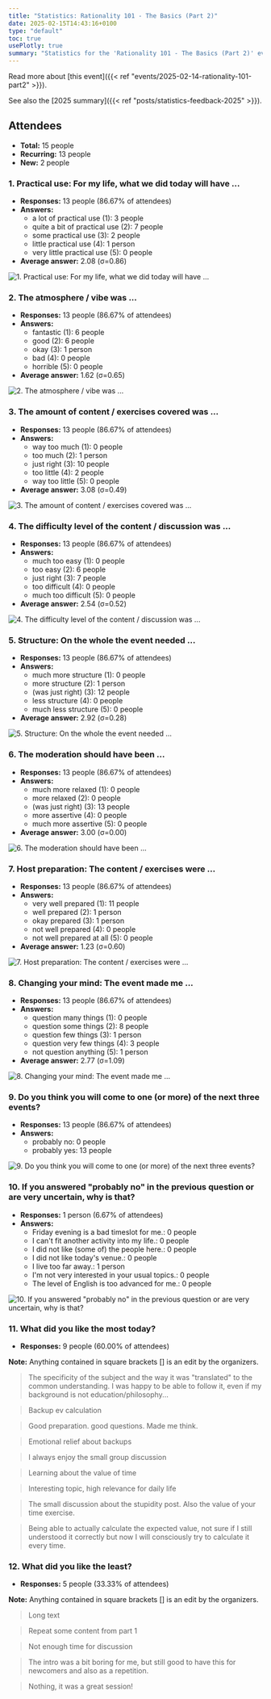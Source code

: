 ```yaml
---
title: "Statistics: Rationality 101 - The Basics (Part 2)"
date: 2025-02-15T14:43:16+0100
type: "default"
toc: true
usePlotly: true
summary: "Statistics for the 'Rationality 101 - The Basics (Part 2)' event."
---
```


Read more about [this event]({{< ref "events/2025-02-14-rationality-101-part2" >}}).

See also the [2025 summary]({{< ref "posts/statistics-feedback-2025" >}}).

## Attendees

* **Total:** 15 people
* **Recurring:** 13 people
* **New:** 2 people

### 1. Practical use: For my life, what we did today will have ...

* **Responses:** 13 people (86.67% of attendees)
* **Answers:**
  * a lot of practical use (1): 3 people
  * quite a bit of practical use (2): 7 people
  * some practical use (3): 2 people
  * little practical use (4): 1 person
  * very little practical use (5): 0 people
* **Average answer:** 2.08 (σ=0.86)

![1. Practical use: For my life, what we did today will have ...](./1-practical-use-for-my-life-what-we-did-today-will-have.png)

### 2. The atmosphere / vibe was ...

* **Responses:** 13 people (86.67% of attendees)
* **Answers:**
  * fantastic (1): 6 people
  * good (2): 6 people
  * okay (3): 1 person
  * bad (4): 0 people
  * horrible (5): 0 people
* **Average answer:** 1.62 (σ=0.65)

![2. The atmosphere / vibe was ...](./2-the-atmosphere-vibe-was.png)

### 3. The amount of content / exercises covered was ...

* **Responses:** 13 people (86.67% of attendees)
* **Answers:**
  * way too much (1): 0 people
  * too much (2): 1 person
  * just right (3): 10 people
  * too little (4): 2 people
  * way too little (5): 0 people
* **Average answer:** 3.08 (σ=0.49)

![3. The amount of content / exercises covered was ...](./3-the-amount-of-content-exercises-covered-was.png)

### 4. The difficulty level of the content / discussion was ...

* **Responses:** 13 people (86.67% of attendees)
* **Answers:**
  * much too easy (1): 0 people
  * too easy (2): 6 people
  * just right (3): 7 people
  * too difficult (4): 0 people
  * much too difficult (5): 0 people
* **Average answer:** 2.54 (σ=0.52)

![4. The difficulty level of the content / discussion was ...](./4-the-difficulty-level-of-the-content-discussion-was.png)

### 5. Structure: On the whole the event needed ...

* **Responses:** 13 people (86.67% of attendees)
* **Answers:**
  * much more structure (1): 0 people
  * more structure (2): 1 person
  * (was just right) (3): 12 people
  * less structure (4): 0 people
  * much less structure (5): 0 people
* **Average answer:** 2.92 (σ=0.28)

![5. Structure: On the whole the event needed ...](./5-structure-on-the-whole-the-event-needed.png)

### 6. The moderation should have been ...

* **Responses:** 13 people (86.67% of attendees)
* **Answers:**
  * much more relaxed (1): 0 people
  * more relaxed (2): 0 people
  * (was just right) (3): 13 people
  * more assertive (4): 0 people
  * much more assertive (5): 0 people
* **Average answer:** 3.00 (σ=0.00)

![6. The moderation should have been ...](./6-the-moderation-should-have-been.png)

### 7. Host preparation: The content / exercises were ...

* **Responses:** 13 people (86.67% of attendees)
* **Answers:**
  * very well prepared (1): 11 people
  * well prepared (2): 1 person
  * okay prepared (3): 1 person
  * not well prepared (4): 0 people
  * not well prepared at all (5): 0 people
* **Average answer:** 1.23 (σ=0.60)

![7. Host preparation: The content / exercises were ...](./7-host-preparation-the-content-exercises-were.png)

### 8. Changing your mind: The event made me ...

* **Responses:** 13 people (86.67% of attendees)
* **Answers:**
  * question many things (1): 0 people
  * question some things (2): 8 people
  * question few things (3): 1 person
  * question very few things (4): 3 people
  * not question anything (5): 1 person
* **Average answer:** 2.77 (σ=1.09)

![8. Changing your mind: The event made me ...](./8-changing-your-mind-the-event-made-me.png)

### 9. Do you think you will come to one (or more) of the next three events?

* **Responses:** 13 people (86.67% of attendees)
* **Answers:**
  * probably no: 0 people
  * probably yes: 13 people

![9. Do you think you will come to one (or more) of the next three events?](./9-do-you-think-you-will-come-to-one-or-more-of-the-next-three-events.png)

### 10. If you answered "probably no" in the previous question or are very uncertain, why is that?

* **Responses:** 1 person (6.67% of attendees)
* **Answers:**
  * Friday evening is a bad timeslot for me.: 0 people
  * I can't fit another activity into my life.: 0 people
  * I did not like (some of) the people here.: 0 people
  * I did not like today's venue.: 0 people
  * I live too far away.: 1 person
  * I'm not very interested in your usual topics.: 0 people
  * The level of English is too advanced for me.: 0 people

![10. If you answered "probably no" in the previous question or are very uncertain, why is that?](./10-if-you-answered-probably-no-in-the-previous-question-or-are-very-uncertain-why-is-that.png)

### 11. What did you like the most today?

* **Responses:** 9 people (60.00% of attendees)

**Note:** Anything contained in square brackets [] is an edit by the organizers.

> The specificity of the subject and the way it was "translated" to the common understanding. I was happy to be able to follow it, even if my background is not education/philosophy... 

> Backup ev calculation

> Good preparation. good questions. Made me think.

> Emotional relief about backups

> I always enjoy the small group discussion 

> Learning about the value of time

> Interesting topic, high relevance for daily life

> The small discussion about the stupidity post. Also the value of your time exercise.

> Being able to actually calculate the expected value, not sure if I still understood it correctly but now I will consciously try to calculate it every time.
### 12. What did you like the least?

* **Responses:** 5 people (33.33% of attendees)

**Note:** Anything contained in square brackets [] is an edit by the organizers.

> Long text 

> Repeat some content from part 1

> Not enough time for discussion

> The intro was a bit boring for me, but still good to have this for newcomers and also as a repetition.

> Nothing, it was a great session!
